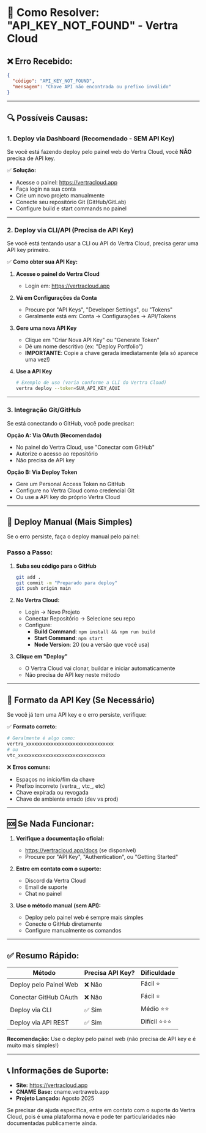 # 🔑 Como Resolver: "API_KEY_NOT_FOUND" - Vertra Cloud

## ❌ Erro Recebido:
```json
{
  "código": "API_KEY_NOT_FOUND",
  "mensagem": "Chave API não encontrada ou prefixo inválido"
}
```

---

## 🔍 Possíveis Causas:

### 1. **Deploy via Dashboard (Recomendado - SEM API Key)**
Se você está fazendo deploy pelo painel web do Vertra Cloud, você **NÃO** precisa de API key.

✅ **Solução:**
- Acesse o painel: https://vertracloud.app
- Faça login na sua conta
- Crie um novo projeto manualmente
- Conecte seu repositório Git (GitHub/GitLab)
- Configure build e start commands no painel

---

### 2. **Deploy via CLI/API (Precisa de API Key)**
Se você está tentando usar a CLI ou API do Vertra Cloud, precisa gerar uma API key primeiro.

✅ **Como obter sua API Key:**

1. **Acesse o painel do Vertra Cloud**
   - Login em: https://vertracloud.app

2. **Vá em Configurações da Conta**
   - Procure por "API Keys", "Developer Settings", ou "Tokens"
   - Geralmente está em: Conta → Configurações → API/Tokens

3. **Gere uma nova API Key**
   - Clique em "Criar Nova API Key" ou "Generate Token"
   - Dê um nome descritivo (ex: "Deploy Portfolio")
   - **IMPORTANTE**: Copie a chave gerada imediatamente (ela só aparece uma vez!)

4. **Use a API Key**
   ```bash
   # Exemplo de uso (varia conforme a CLI do Vertra Cloud)
   vertra deploy --token=SUA_API_KEY_AQUI
   ```

---

### 3. **Integração Git/GitHub**
Se está conectando o GitHub, você pode precisar:

**Opção A: Via OAuth (Recomendado)**
- No painel do Vertra Cloud, use "Conectar com GitHub"
- Autorize o acesso ao repositório
- Não precisa de API key

**Opção B: Via Deploy Token**
- Gere um Personal Access Token no GitHub
- Configure no Vertra Cloud como credencial Git
- Ou use a API key do próprio Vertra Cloud

---

## 📝 Deploy Manual (Mais Simples)

Se o erro persiste, faça o deploy manual pelo painel:

### Passo a Passo:

1. **Suba seu código para o GitHub**
   ```bash
   git add .
   git commit -m "Preparado para deploy"
   git push origin main
   ```

2. **No Vertra Cloud:**
   - Login → Novo Projeto
   - Conectar Repositório → Selecione seu repo
   - Configure:
     - **Build Command**: `npm install && npm run build`
     - **Start Command**: `npm start`
     - **Node Version**: 20 (ou a versão que você usa)
   
3. **Clique em "Deploy"**
   - O Vertra Cloud vai clonar, buildar e iniciar automaticamente
   - Não precisa de API key neste método

---

## 🔐 Formato da API Key (Se Necessário)

Se você já tem uma API key e o erro persiste, verifique:

✅ **Formato correto:**
```bash
# Geralmente é algo como:
vertra_xxxxxxxxxxxxxxxxxxxxxxxxxxxxxxxx
# ou
vtc_xxxxxxxxxxxxxxxxxxxxxxxxxxxxxxxx
```

❌ **Erros comuns:**
- Espaços no início/fim da chave
- Prefixo incorreto (vertra_, vtc_, etc)
- Chave expirada ou revogada
- Chave de ambiente errado (dev vs prod)

---

## 🆘 Se Nada Funcionar:

1. **Verifique a documentação oficial:**
   - https://vertracloud.app/docs (se disponível)
   - Procure por "API Key", "Authentication", ou "Getting Started"

2. **Entre em contato com o suporte:**
   - Discord da Vertra Cloud
   - Email de suporte
   - Chat no painel

3. **Use o método manual (sem API):**
   - Deploy pelo painel web é sempre mais simples
   - Conecte o GitHub diretamente
   - Configure manualmente os comandos

---

## ✅ Resumo Rápido:

| Método | Precisa API Key? | Dificuldade |
|--------|-----------------|-------------|
| Deploy pelo Painel Web | ❌ Não | Fácil ⭐ |
| Conectar GitHub OAuth | ❌ Não | Fácil ⭐ |
| Deploy via CLI | ✅ Sim | Médio ⭐⭐ |
| Deploy via API REST | ✅ Sim | Difícil ⭐⭐⭐ |

**Recomendação:** Use o deploy pelo painel web (não precisa de API key e é muito mais simples!)

---

## 📞 Informações de Suporte:

- **Site:** https://vertracloud.app
- **CNAME Base:** cname.vertraweb.app
- **Projeto Lançado:** Agosto 2025

Se precisar de ajuda específica, entre em contato com o suporte do Vertra Cloud, pois é uma plataforma nova e pode ter particularidades não documentadas publicamente ainda.
